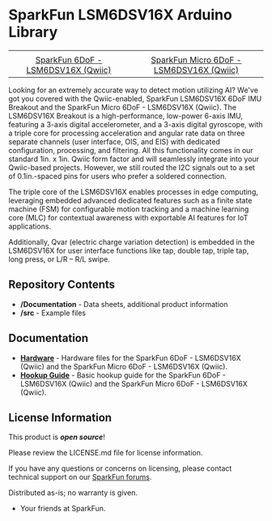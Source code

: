 SparkFun LSM6DSV16X Arduino Library
========================================

<table class="table table-hover table-striped table-bordered">
    <tr align="center">
        <td><a href="https://www.sparkfun.com/products/21325"><img src="https://cdn.sparkfun.com/assets/parts/2/1/1/1/8/21325_6DOF_3.jpg" alt=""></a></td>
        <td><a href="https://www.sparkfun.com/products/21336"><img src="https://cdn.sparkfun.com/assets/parts/2/1/1/4/4/21336_Micro6DOF_3.jpg" alt=""></a></td>
    </tr>
    <tr align="center">
        <td><a href="https://www.sparkfun.com/products/21325">SparkFun 6DoF - LSM6DSV16X (Qwiic)</a></td>
        <td><a href="https://www.sparkfun.com/products/21336">SparkFun Micro 6DoF - LSM6DSV16X (Qwiic)</a></td>
    </tr>
</table>

Looking for an extremely accurate way to detect motion utilizing AI? We've got you covered with the Qwiic-enabled, SparkFun LSM6DSV16X 6DoF IMU Breakout and the SparkFun Micro 6DoF - LSM6DSV16X (Qwiic). The LSM6DSV16X Breakout is a high-performance, low-power 6-axis IMU, featuring a 3-axis digital accelerometer, and a 3-axis digital gyroscope, with a triple core for processing acceleration and angular rate data on three separate channels (user interface, OIS, and EIS) with dedicated configuration, processing, and filtering. All this functionality comes in our standard 1in. x 1in. Qwiic form factor and will seamlessly integrate into your Qwiic-based projects. However, we still routed the I2C signals out to a set of 0.1in.-spaced pins for users who prefer a soldered connection.

The triple core of the LSM6DSV16X enables processes in edge computing, leveraging embedded advanced dedicated features such as a finite state machine (FSM) for configurable motion tracking and a machine learning core (MLC) for contextual awareness with exportable AI features for IoT applications.

Additionally, Qvar (electric charge variation detection) is embedded in the LSM6DSV16X for user interface functions like tap, double tap, triple tap, long press, or L/R – R/L swipe.

Repository Contents
-------------------

* **/Documentation** - Data sheets, additional product information
* **/src** - Example files 

Documentation
--------------
* **[Hardware](https://github.com/sparkfun/SparkFun_6DoF_LSM6DSV16X)** - Hardware files for the  SparkFun 6DoF - LSM6DSV16X (Qwiic) and the SparkFun Micro 6DoF - LSM6DSV16X (Qwiic). 
* **[Hookup Guide](https://docs.sparkfun.com/SparkFun_6DoF_LSM6DSV16X/)** - Basic hookup guide for the  SparkFun 6DoF - LSM6DSV16X (Qwiic) and the SparkFun Micro 6DoF - LSM6DSV16X (Qwiic). 

License Information
-------------------

This product is _**open source**_! 

Please review the LICENSE.md file for license information. 

If you have any questions or concerns on licensing, please contact technical support on our [SparkFun forums](https://forum.sparkfun.com/viewforum.php?f=152).

Distributed as-is; no warranty is given.

- Your friends at SparkFun.

_<COLLABORATION CREDIT>_
